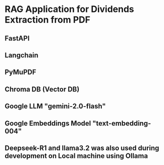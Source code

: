 # RAG Application for Dividends Extraction from PDF

## FastAPI
## Langchain
## PyMuPDF
## Chroma DB (Vector DB)
## Google LLM "gemini-2.0-flash"
## Google Embeddings Model "text-embedding-004"
## Deepseek-R1 and llama3.2 was also used during development on Local machine using Ollama
